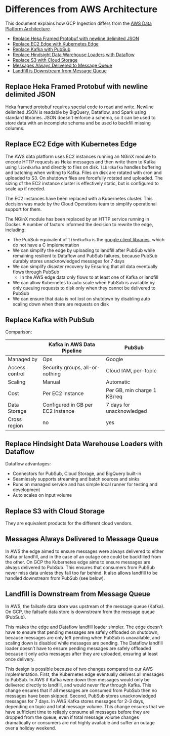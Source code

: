 # Differences from AWS Architecture

This document explains how GCP Ingestion differs from the [AWS Data Platform
Architecture](https://mana.mozilla.org/wiki/display/SVCOPS/Telemetry+-+Data+Pipeline+Architecture).

<!-- START doctoc generated TOC please keep comment here to allow auto update -->
<!-- DON'T EDIT THIS SECTION, INSTEAD RE-RUN doctoc TO UPDATE -->


- [Replace Heka Framed Protobuf with newline delimited JSON](#replace-heka-framed-protobuf-with-newline-delimited-json)
- [Replace EC2 Edge with Kubernetes Edge](#replace-ec2-edge-with-kubernetes-edge)
- [Replace Kafka with PubSub](#replace-kafka-with-pubsub)
- [Replace Hindsight Data Warehouse Loaders with Dataflow](#replace-hindsight-data-warehouse-loaders-with-dataflow)
- [Replace S3 with Cloud Storage](#replace-s3-with-cloud-storage)
- [Messages Always Delivered to Message Queue](#messages-always-delivered-to-message-queue)
- [Landfill is Downstream from Message Queue](#landfill-is-downstream-from-message-queue)

<!-- END doctoc generated TOC please keep comment here to allow auto update -->


## Replace Heka Framed Protobuf with newline delimited JSON

Heka framed protobuf requires special code to read and write. Newline delimited
JSON is readable by BigQuery, Dataflow, and Spark using standard libraries. JSON
doesn't enforce a schema, so it can be used to store data with an incomplete
schema and be used to backfill missing columns.

## Replace EC2 Edge with Kubernetes Edge

The AWS data platform uses EC2 instances running an NGinX module to encode HTTP
requests as Heka messages and then write them to Kafka using `librdkafka` and
directly to files on disk. `librdkafka` handles buffering and batching when
writing to Kafka. Files on disk are rotated with cron and uploaded to S3. On
shutdown files are forcefully rotated and uploaded. The sizing of the EC2
instance cluster is effectively static, but is configured to scale up if
needed.

The EC2 instances have been replaced with a Kubernetes cluster. This decision
was made by the Cloud Operations team to simplify operational support for them.

The NGinX module has been replaced by an HTTP service running in Docker. A
number of factors informed the decision to rewrite the edge, including:

- The PubSub equivalent of `librdkafka` is the [google client
  libraries](https://cloud.google.com/apis/docs/cloud-client-libraries),
  which do not have a C implementation
- We can simplify the edge by uploading to landfill after PubSub while
  remaining resilient to Dataflow and PubSub failures, because PubSub durably
  stores unacknowledged messages for 7 days
- We can simplify disaster recovery by Ensuring that all data eventually flows
  through PubSub
   - In the AWS edge data only flows to at least one of Kafka or landfill
- We can allow Kubernetes to auto scale when PubSub is available by only
  queuing requests to disk only when they cannot be delivered to PubSub
- We can ensure that data is not lost on shutdown by disabling auto scaling
  down when there are requests on disk

## Replace Kafka with PubSub

Comparison:

|                | Kafka in AWS Data Pipeline        | PubSub                      |
|----------------|-----------------------------------|-----------------------------|
| Managed by     | Ops                               | Google                      |
| Access control | Security groups, all-or-nothing   | Cloud IAM, per-topic        |
| Scaling        | Manual                            | Automatic                   |
| Cost           | Per EC2 instance                  | Per GB, min charge 1 KB/req |
| Data Storage   | Configured in GB per EC2 instance | 7 days for unacknowledged   |
| Cross region   | no                                | yes                         |

## Replace Hindsight Data Warehouse Loaders with Dataflow

Dataflow advantages:

- Connectors for PubSub, Cloud Storage, and BigQuery built-in
- Seamlessly supports streaming and batch sources and sinks
- Runs on managed service and has simple local runner for testing and
  development
- Auto scales on input volume

## Replace S3 with Cloud Storage

They are equivalent products for the different cloud vendors.

## Messages Always Delivered to Message Queue

In AWS the edge aimed to ensure messages were always delivered to either Kafka
or landfill, and in the case of an outage one could be backfilled from the
other. On GCP the Kubernetes edge aims to ensure messages are always delivered
to PubSub. This ensures that consumers from PubSub never miss data unless they
fall too far behind. It also allows landfill to be handled downstream from
PubSub (see below).

## Landfill is Downstream from Message Queue

In AWS, the failsafe data store was upstream of the message queue (Kafka). On
GCP, the failsafe data store is downstream from the message queue (PubSub).

This makes the edge and Dataflow landfill loader simpler. The edge doesn’t have
to ensure that pending messages are safely offloaded on shutdown, because
messages are only left pending when PubSub is unavailable, and scaling down is
disabled while messages are pending. The Dataflow landfill loader doesn’t have
to ensure pending messages are safely offloaded because it only acks messages
after they are uploaded, ensuring at least once delivery.

This design is possible because of two changes compared to our AWS
implementation. First, the Kubernetes edge eventually delivers all messages to
PubSub. In AWS if Kafka were down then messages would only be delivered
directly to landfill, and would never flow through Kafka. This change ensures
that if all messages are consumed from PubSub then no messages have been
skipped. Second, PubSub stores unacknowledged messages for 7 days. In AWS Kafka
stores messages for 2-3 days, depending on topic and total message volume. This
change ensures that we have sufficient time to reliably consume all messages
before they are dropped from the queue, even if total message volume changes
dramatically or consumers are not highly available and suffer an outage over a
holiday weekend.
